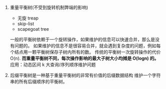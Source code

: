 1. 重量平衡树(不受到旋转机制弊端的影响)

   - 无旋 treap
   - skip-list
   - scapegoat tree

   一般的平衡树依赖于一个旋转操作，如果维护的信息可以快速合并，那么是没有问题的。
   如果维护的信息不是很容易合并，就会遇到复杂度的问题，例如每个结点用一颗平衡树保存子树内所有的数。
   传统的平衡树一次旋转操作的代价 O(n).
   **而重量平衡树不同，每次操作影响的最大子树大小均摊是 O(logn) 的。**
   应用：动态区间 k 大查询/序列顺序维护问题

2. 后缀平衡树是一种基于重量平衡树的非常有价值的后缀数据结构
   维护一个字符串的所有后缀顺序的平衡树。
